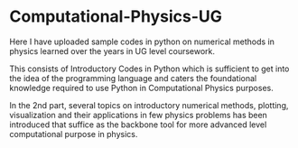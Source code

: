 # Computational-Physics-UG

Here I have uploaded sample codes in python on numerical methods in physics learned over the years in UG level coursework.

This consists of Introductory Codes in Python which is sufficient to get into the idea of the programming language and caters the foundational knowledge required to use Python in Computational Physics purposes.

In the 2nd part, several topics on introductory numerical methods, plotting, visualization and their applications in few physics problems has been introduced that suffice as the backbone tool for more advanced level computational purpose in physics. 